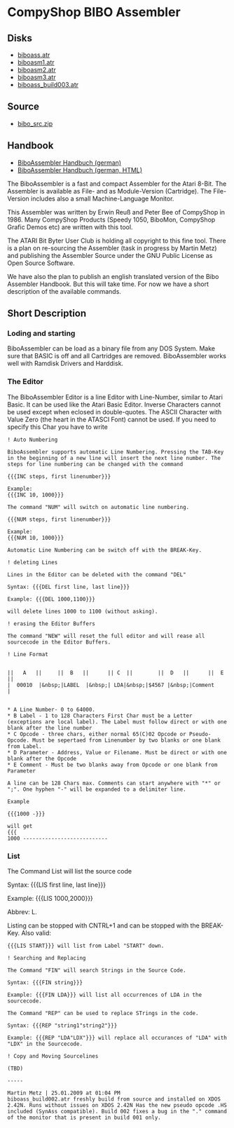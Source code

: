# CompyShop BIBO Assembler  
  
  
## Disks  
  
- [biboass.atr](attachments/biboass.atr)  
- [biboasm1.atr](attachments/biboasm1.atr)  
- [biboasm2.atr](attachments/biboasm2.atr)  
- [biboasm3.atr](attachments/biboasm3.atr)  
- [biboass_build003.atr](attachments/biboass_build003.atr)  
  
## Source  
  
- [bibo_src.zip](attachments/bibo_src.zip)  
  
## Handbook  
- [BiboAssembler Handbuch (german)](attachments/biboass.pdf)  
- [BiboAssembler Handbuch (german, HTML)](http://www.hintermueller.de/biboassembler)  
  
  
The BiboAssembler is a fast and compact Assembler for the Atari 8-Bit. The Assembler is available as File- and as Module-Version (Cartridge). The File-Version includes also a small Machine-Language Monitor.  
  
This Assembler was written by Erwin Reuß and Peter Bee of CompyShop in 1986. Many CompyShop Products (Speedy 1050, BiboMon, CompyShop Grafic Demos etc) are written with this tool.  
  
The ATARI Bit Byter User Club is holding all copyright to this fine tool. There is a plan on re-sourcing the Assembler (task in progress by Martin Metz) and publishing the Assembler Source under the GNU Public License as Open Source Software.  
  
We have also the plan to publish an english translated version of the Bibo Assembler Handbook. But this will take time. For now we have a short description of the available commands.  
  
## Short Description  
  
### Loding and starting  
  
BiboAssembler can be load as a binary file from any DOS System. Make sure that BASIC is off and all Cartridges are removed. BiboAssembler works well with Ramdisk Drivers and Harddisk.  
  
### The Editor  
  
The BiboAssembler Editor is a line Editor with Line-Number, similar to Atari Basic. It can be used like the Atari Basic Editor. Inverse Characters cannot be used except when eclosed in double-quotes. The ASCII Character with Value Zero (the heart in the ATASCI Font) cannot be used. If you need to specify this Char you have to write  
```
! Auto Numbering

BiboAssembler supports automatic Line Numbering. Pressing the TAB-Key in the beginning of a new line will insert the next line number. The steps for line numbering can be changed with the command

{{{INC steps, first linenumber}}}

Example:
{{{INC 10, 1000}}}

The command "NUM" will switch on automatic line numbering.

{{{NUM steps, first linenumber}}}

Example:
{{{NUM 10, 1000}}}

Automatic Line Numbering can be switch off with the BREAK-Key.

! deleting Lines

Lines in the Editor can be deleted with the command "DEL"

Syntax: {{{DEL first line, last line}}}

Example: {{{DEL 1000,1100}}}

will delete lines 1000 to 1100 (without asking).

! erasing the Editor Buffers

The command "NEW" will reset the full editor and will rease all sourcecode in the Editor Buffers.

! Line Format


||	 A	 ||		||	B	||		|| C  ||		||  D	||		||	E		  ||
|  00010  |&nbsp;|LABEL  |&nbsp;| LDA|&nbsp;|$4567 |&nbsp;|Comment	  |


* A Line Number- 0 to 64000.
* B Label - 1 to 128 Characters First Char must be a Letter (exceptions are local label). The Label must follow direct or with one blank after the line number
* C Opcode - three chars, either normal 65(C)02 Opcode or Pseudo-Opcode. Must be sepertaed from Linenumber by two blanks or one blank from Label.
* D Parameter - Address, Value or Filename. Must be direct or with one blank after the Opcode
* E Comment - Must be two blanks away from Opcode or one blank from Parameter

A line can be 128 Chars max. Comments can start anywhere with "*" or ";". One hyphen "-" will be expanded to a delimiter line.

Example

{{{1000 -}}}

will get 
{{{
1000 ---------------------------
```
  
### List  
  
The Command List will list the source code  
  
Syntax: {{{LIS first line, last line}}}  
  
Example: {{{LIS 1000,2000}}}  
  
Abbrev: L.  
  
Listing can be stopped with CNTRL+1 and can be stopped with the BREAK-Key. Also valid:  
  
```
{{{LIS START}}} will list from Label "START" down.

! Searching and Replacing

The Command "FIN" will search Strings in the Source Code.

Syntax: {{{FIN string}}}

Example: {{{FIN LDA}}} will list all occurrences of LDA in the sourcecode.

The Command "REP" can be used to replace STrings in the code.

Syntax: {{{REP "string1"string2"}}}

Example: {{{REP "LDA"LDX"}}} will replace all occurances of "LDA" with "LDX" in the Sourcecode.

! Copy and Moving Sourcelines

(TBD)

-----

Martin Metz | 25.01.2009 at 01:04 PM 
biboass_build002.atr freshly build from source and installed on XDOS 2.42N. Runs without issues on XDOS 2.42N Has the new pseudo opcode .HS included (SynAss compatible). Build 002 fixes a bug in the "." command of the monitor that is present in build 001 only.
```
